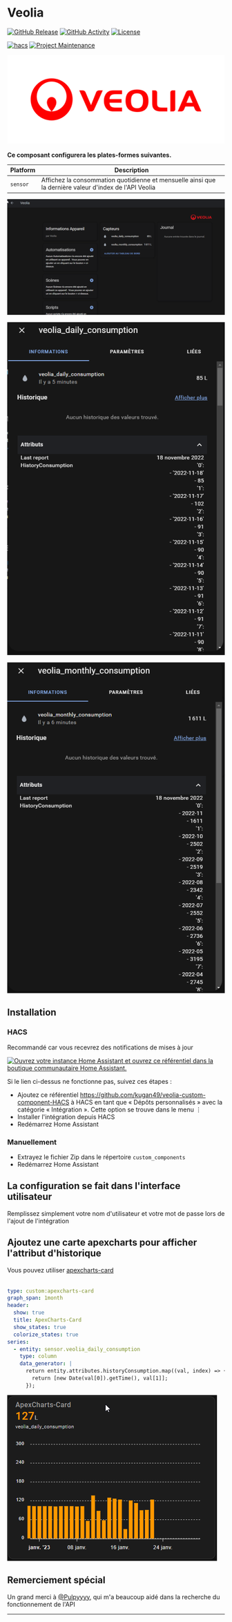 # Veolia

[![GitHub Release][releases-shield]][releases]
[![GitHub Activity][commits-shield]][commits]
[![License][license-shield]](LICENSE)

[![hacs][hacsbadge]][hacs]
[![Project Maintenance][maintenance-shield]][user_profile]


![logo][logoimg]

**Ce composant configurera les plates-formes suivantes.**

Platform | Description
-- | --
`sensor` | Affichez la consommation quotidienne et mensuelle ainsi que la dernière valeur d'index de l'API Veolia

![appareil][appareilimg]

![daily_consumption][daily_consumptionimg]

![monthly_consumption][monthly_consumptionimg]


## Installation

### HACS

Recommandé car vous recevrez des notifications de mises à jour

[![Ouvrez votre instance Home Assistant et ouvrez ce référentiel dans la boutique communautaire Home Assistant.][my_hacs_badge]][my_ha_link]

Si le lien ci-dessus ne fonctionne pas, suivez ces étapes :
*  Ajoutez ce référentiel https://github.com/kugan49/veolia-custom-component-HACS à HACS en tant que « Dépôts personnalisés » avec la catégorie « Intégration ».  Cette option se trouve dans le menu ⋮
* Installer l'intégration depuis HACS
* Redémarrez Home Assistant

### Manuellement

* Extrayez le fichier Zip dans le répertoire `custom_components`
* Redémarrez Home Assistant

## La configuration se fait dans l'interface utilisateur

Remplissez simplement votre nom d'utilisateur et votre mot de passe lors de l'ajout de l'intégration


## Ajoutez une carte apexcharts pour afficher l'attribut d'historique

Vous pouvez utiliser [apexcharts-card](https://github.com/RomRider/apexcharts-card)

```yaml

type: custom:apexcharts-card
graph_span: 1month
header:
  show: true
  title: ApexCharts-Card
  show_states: true
  colorize_states: true
series:
  - entity: sensor.veolia_daily_consumption
    type: column
    data_generator: |
      return entity.attributes.historyConsumption.map((val, index) => {
        return [new Date(val[0]).getTime(), val[1]];
      });

```

![apexchartsimg]


## Remerciement spécial

Un grand merci à [@Pulpyyyy](https://github.com/Pulpyyyy), qui m'a beaucoup aidé dans la recherche du fonctionnement de l'API

<!---->
***

[commits-shield]: https://img.shields.io/github/commit-activity/y/kugan49/veolia-custom-component-HACS.svg?style=for-the-badge
[commits]: https://github.com/kugan49/veolia-custom-component-HACS/commits/master
[hacs]: https://hacs.xyz
[hacsbadge]: https://img.shields.io/badge/HACS-Custom-orange.svg?style=for-the-badge
[my_hacs_badge]: https://my.home-assistant.io/badges/hacs_repository.svg
[my_ha_link]: https://my.home-assistant.io/redirect/hacs_repository/?owner=kugan49&repository=veolia-custom-component-HACS&category=integration
[logoimg]: images/logo.png
[appareilimg]: images/appareil.png
[daily_consumptionimg]: images/daily_consumption.png
[monthly_consumptionimg]: images/monthly_consumption.png
[apexchartsimg]: images/apexcharts-card_example.png
[license-shield]: https://img.shields.io/github/license/kugan49/veolia-custom-component-HACS.svg?style=for-the-badge
[maintenance-shield]: https://img.shields.io/badge/maintainer-%40kugan49-blue.svg?style=for-the-badge
[releases-shield]: https://img.shields.io/github/release/kugan49/veolia-custom-component-HACS.svg?style=for-the-badge
[releases]: https://github.com/kugan49/veolia-custom-component-HACS/releases
[user_profile]: https://github.com/kugan49
